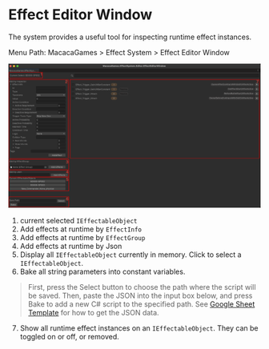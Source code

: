 # Effect Editor Window

The system provides a useful tool for inspecting runtime effect instances.

Menu Path: MacacaGames > Effect System > Effect Editor Window

![effectSystemEditor](Img~/effectSystemEditor.png)

1. current selected `IEffectableObject`
2. Add effects at runtime by `EffectInfo`
3. Add effects at runtime by `EffectGroup`
4. Add effects at runtime by Json
5. Display all `IEffectableObject` currently in memory. Click to select a `IEffectableObject`.
6. Bake all string parameters into constant variables.
> First, press the Select button to choose the path where the script will be saved. Then, paste the JSON into the input box below, and press Bake to add a new C# script to the specified path. See [Google Sheet Template](/Prepare%20Your%20Data.md#google-sheet-template) for how to get the JSON data.
7. Show all runtime effect instances on an `IEffectableObject`. They can be toggled on or off, or removed.



<!-- - Preview the Effect Description of an `EffectInfo` (WIP) -->